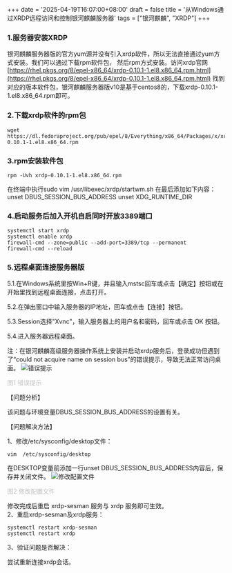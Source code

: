 +++
date = '2025-04-19T16:07:00+08:00'
draft = false
title = '从Windows通过XRDP远程访问和控制银河麒麟服务器'
tags = ["银河麒麟", "XRDP"]
+++
### 1.服务器安装XRDP
银河麒麟服务器版的官方yum源并没有引入xrdp软件，所以无法直接通过yum方式安装。我们可以通过下载rpm软件包，
然后rpm方式安装。访问xrdp官网[https://rhel.pkgs.org/8/epel-x86_64/xrdp-0.10.1-1.el8.x86_64.rpm.html](https://rhel.pkgs.org/8/epel-x86_64/xrdp-0.10.1-1.el8.x86_64.rpm.html)
找到对应的版本软件包，银河麒麟服务器版v10是基于centos8的，下载xrdp-0.10.1-1.el8.x86_64.rpm即可。

### 2.下载xrdp软件的rpm包
```shell
wget https://dl.fedoraproject.org/pub/epel/8/Everything/x86_64/Packages/x/xrdp-0.10.1-1.el8.x86_64.rpm
```

### 3.rpm安装软件包
```shell
rpm -Uvh xrdp-0.10.1-1.el8.x86_64.rpm
```
在终端中执行sudo vim /usr/libexec/xrdp/startwm.sh
在最后添加如下内容：
unset DBUS_SESSION_BUS_ADDRESS
unset XDG_RUNTIME_DIR

### 4.启动服务后加入开机自启同时开放3389端口
```shell
systemctl start xrdp
systemctl enable xrdp
firewall-cmd --zone=public --add-port=3389/tcp --permanent
firewall-cmd --reload
```

### 5.远程桌面连接服务器版
5.1.在Windows系统里按Win+R键，并且输入mstsc回车或点击【确定】按钮或在开始里找到远程桌面连接，点击打开。  

5.2.在弹出窗口中输入服务器的IP地址，回车或点击【连接】按钮。  

5.3.Session选择"Xvnc"，输入服务器上的用户名和密码，回车或点击 OK 按钮。  

5.4.进入服务器远程桌面。  

注：在银河麒麟高级服务器操作系统上安装并启动xrdp服务后，登录成功但遇到了“could not acquire name on session bus”的错误提示，导致无法正常访问桌面。
![错误提示](../images/从Windows通过XRDP远程访问和控制银河麒麟服务器/1.png "错误提示")
<div style="font-size:14px;color:#C0C0C0; text-align: left;">图1 错误提示</div>

【问题分析】  

该问题与环境变量DBUS_SESSION_BUS_ADDRESS的设置有关。
  

【问题解决方法】  

1、修改/etc/sysconfig/desktop文件：  
```shell
vim  /etc/sysconfig/desktop
```
在DESKTOP变量前添加一行unset DBUS_SESSION_BUS_ADDRESS内容后，保存并关闭文件。
![修改配置文件](../images/从Windows通过XRDP远程访问和控制银河麒麟服务器/2.png "修改配置文件")
<div style="font-size:14px;color:#C0C0C0; text-align: left;">图2 修改配置文件</div>  

修改完成后重启 xrdp-sesman 服务与 xrdp 服务即可生效。  
2、重启xrdp-sesman及xrdp服务：
```shell
systemctl restart xrdp-sesman
systemctl restart xrdp
```

3、验证问题是否解决：  

尝试重新连接xrdp会话。  

